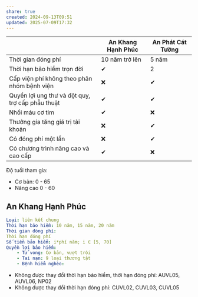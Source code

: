 ```yaml
---
share: true
created: 2024-09-13T09:51
updated: 2025-07-09T17:32
---
```

|                                                  | An Khang Hạnh Phúc | An Phát Cát Tường |
| ------------------------------------------------ | ------------------ | ----------------- |
| Thời gian đóng phí                               | 10 năm trở lên     | 5 năm             |
| Thời hạn bảo hiểm trọn đời                       | ✔                  | 2                 |
| Cấp viện phí không theo phân nhóm bệnh viện      | ❌                 | ✔                 |
| Quyền lợi ung thư và đột quỵ, trợ cấp phẫu thuật | ✔                  | ✔                 |
| Nhồi máu cơ tim                                  | ✔                  | ❌                |
| Thưởng gia tăng giá trị tài khoản                | ❌                 | ✔                 |
| Có đóng phí một lần                              | ❌                 | ✔                 |
| Có chương trình nâng cao và cao cấp              | ✔                  | ❌                |

Độ tuổi tham gia:
- Cơ bản: 0 - 65
- Nâng cao 0 - 60

## An Khang Hạnh Phúc
```yaml
Loại: liên kết chung
Thời hạn bảo hiểm: 10 năm, 15 năm, 20 năm
Thời gian đóng phí: 
Thời hạn đóng phí
Số tiền bảo hiểm: i*phí năm; i ∈ [5, 70]
Quyền lợi bảo hiểm:
    - Tử vong: Cơ bản, vượt trội
    - Tai nạn: 9 loại thương tật
    - Bệnh hiểm nghèo:

```

- Không được thay đổi thời hạn bảo hiểm, thời hạn đóng phí: AUVL05, AUVL06, NP02
- Không được thay đổi thời hạn đóng phí: CUVL02, CUVL03, CUVL05
